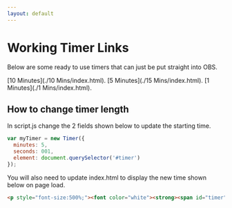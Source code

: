 ```yaml
---
layout: default
---
```


# Working Timer Links
Below are some ready to use timers that can just be put straight into OBS. 

[10 Minutes](./10 Mins/index.html).
[5 Minutes](./15 Mins/index.html).
[1 Minutes](./1 Mins/index.html).

## How to change timer length

In script.js change the 2 fields shown below to update the starting time.

```js
var myTimer = new Timer({
  minutes: 5,
  seconds: 001,
  element: document.querySelector('#timer')
});
```
You will also need to update index.html to display the new time shown below on page load. 

```html
<p style="font-size:500%;"><font color="white"><strong><span id="timer">10:00</span></strong></p>
```
